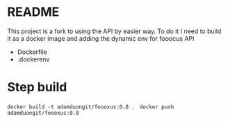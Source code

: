 # README 
This project is a fork to using the API by easier way.
To do it I need to build it as a docker image and adding the dynamic env for fooocus API
- Dockerfile
- .dockerenv

# Step build
`docker build -t adamduongit/foooxus:0.8 . `
`docker push adamduongit/foooxus:0.8`